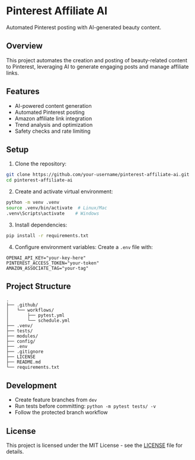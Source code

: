 # Pinterest Affiliate AI

Automated Pinterest posting with AI-generated beauty content.

## Overview

This project automates the creation and posting of beauty-related content to Pinterest, leveraging AI to generate engaging posts and manage affiliate links.

## Features

- AI-powered content generation
- Automated Pinterest posting
- Amazon affiliate link integration
- Trend analysis and optimization
- Safety checks and rate limiting

## Setup

1. Clone the repository:
```bash
git clone https://github.com/your-username/pinterest-affiliate-ai.git
cd pinterest-affiliate-ai
```

2. Create and activate virtual environment:
```bash
python -m venv .venv
source .venv/bin/activate  # Linux/Mac
.venv\Scripts\activate    # Windows
```

3. Install dependencies:
```bash
pip install -r requirements.txt
```

4. Configure environment variables:
Create a `.env` file with:
```
OPENAI_API_KEY="your-key-here"
PINTEREST_ACCESS_TOKEN="your-token"
AMAZON_ASSOCIATE_TAG="your-tag"
```

## Project Structure

```
.
├── .github/
│   └── workflows/
│       ├── pytest.yml
│       └── schedule.yml
├── .venv/
├── tests/
├── modules/
├── config/
├── .env
├── .gitignore
├── LICENSE
├── README.md
└── requirements.txt
```

## Development

- Create feature branches from `dev`
- Run tests before committing: `python -m pytest tests/ -v`
- Follow the protected branch workflow

## License

This project is licensed under the MIT License - see the [LICENSE](LICENSE) file for details. 
